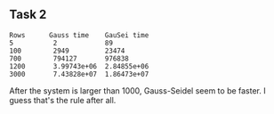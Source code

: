## Task 2

```
Rows      Gauss time    GauSei time
5          2            89
100        2949         23474
700        794127       976838
1200       3.99743e+06  2.84855e+06
3000       7.43828e+07  1.86473e+07
```
After the system is larger than 1000, Gauss-Seidel seem to be faster. I guess that's the rule after all.
